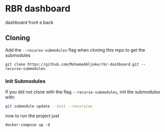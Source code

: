 # RBR dashboard

dashboard front e back

## Cloning

Add the `--recurse-submodules` flag when cloning this repo to get the submodules

```
git clone https://github.com/MohamedAljoke/rbr-dashboard.git --recurse-submodules
```

### Init Submodules

If you did not clone with the flag `--recurse-submodules`, init the submodules with:

```sh
git submodule update --init --recursive
```

now to run the project just

```
docker-compose up -d
```
